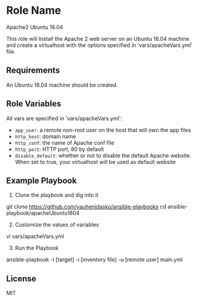 Role Name
=========

Apache2 Ubuntu 18.04

This role will Install the Apache 2 web server on an Ubuntu 18.04 machine and create a virtualhost with the options specified in 'vars/apacheVars.yml' file.

Requirements
------------

An Ubuntu 18.04 machine should be created.

Role Variables
--------------

All vars are specified in 'vars/apacheVars.yml':

- `app_user`: a remote non-root user on the host that will own the app files
- `http_host`: domain name
- `http_conf`: the name of Apache conf file
- `http_port`: HTTP port, 80 by default 
- `disable_default`: whether or not to disable the default Apache website. When set to true, your virtualhost will be used as default website

Example Playbook
----------------

1) Clone the playbook and dig into it

git clone https://github.com/yauhenidasko/ansible-playbooks
cd ansible-playbook/apacheUbuntu1804

2) Customize the values of variables

vi vars/apacheVars.yml 

3) Run the Playbook

ansible-playbook -l [target] -i [inventory file] -u [remote user] main.yml

License
-------

MIT

